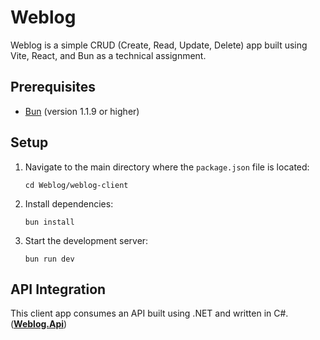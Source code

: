 # Weblog

Weblog is a simple CRUD (Create, Read, Update, Delete) app built using Vite, React, and Bun as a technical assignment.

## Prerequisites

- [Bun](https://bun.sh/) (version 1.1.9 or higher)

## Setup

1. Navigate to the main directory where the `package.json` file is located:
   ```
   cd Weblog/weblog-client
   ```
2. Install dependencies:
   ```
   bun install
   ```
3. Start the development server:
   ```
   bun run dev
   ```

## API Integration

This client app consumes an API built using .NET and written in C#. (**[Weblog.Api](../Weblog.Api/)**)
